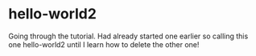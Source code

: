 # hello-world2
Going through the tutorial. Had already started one earlier so calling this one hello-world2 until I learn how to delete the other one!
